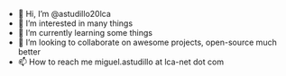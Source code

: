 - 👋 Hi, I’m @astudillo20lca
- 👀 I’m interested in many things  
- 🌱 I’m currently learning some things
- 💞️ I’m looking to collaborate on awesome projects, open-source much better
- 📫 How to reach me miguel.astudillo at lca-net dot com

<!---
astudillo20lca/astudillo20lca is a ✨ special ✨ repository because its `README.md` (this file) appears on your GitHub profile.
You can click the Preview link to take a look at your changes.
--->
